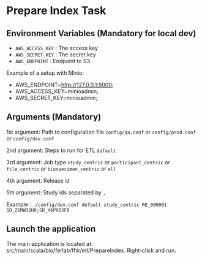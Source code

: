 # Prepare Index Task

## Environment Variables (Mandatory for local dev)

- `AWS_ACCESS_KEY` : The access key
- `AWS_SECRET_KEY` : The secret key
- `AWS_ENDPOINT`   : Endpoint to S3

Example of a setup with Minio:
- AWS_ENDPOINT=http://127.0.0.1:9000;
- AWS_ACCESS_KEY=minioadmin;
- AWS_SECRET_KEY=minioadmin;

## Arguments (Mandatory)

1st argument: Path to configuration file `config/qa.conf` or `config/prod.conf` or `config/dev.conf`

2nd argument: Steps to run for ETL `default`

3rd argument: Job type `study_centric` or `participant_centric` or `file_centric` or `biospecimen_centric` or `all`

4th argument: Release id

5th argument: Study ids separated by `,`

Example : `./config/dev.conf default study_centric RE_000001 SD_Z6MWD3H0;SD_Y6PXD3F0`

## Launch the application

The main application is located at: src/main/scala/bio/ferlab/fhir/etl/PrepareIndex. Right-click and run.
